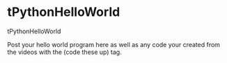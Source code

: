 # tPythonHelloWorld
tPythonHelloWorld

Post your hello world program here as well as any code your created from the videos with the (code these up) tag.
